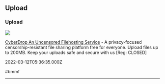## Upload

### Upload

![](https://cyberdrop.me/images/cover.png)

[CyberDrop An Uncensored Filehosting Service](https://cyberdrop.me) - A privacy-focused censorship-resistant file sharing platform free for everyone. Upload files up to 200MB. Keep your uploads safe and secure with us  [Reg: CLOSED]

2022-03-12T05:36:35.000Z

#bmmf

---
